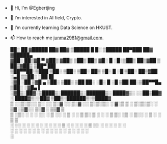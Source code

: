 - 👋 Hi, I’m @Egbertjing
- 👀 I’m interested in AI field, Crypto.
- 🌱 I’m currently learning Data Science on HKUST.
- 📫 How to reach me junma2981@gmail.com.
  
   ██░ ██ ▓█████  ██▓     ██▓     ▒█████        █     █░ ▒█████   ██▀███   ██▓    ▓█████▄    
  ▓██░ ██▒▓█   ▀ ▓██▒    ▓██▒    ▒██▒  ██▒     ▓█░ █ ░█░▒██▒  ██▒▓██ ▒ ██▒▓██▒    ▒██▀ ██▌   
  ▒██▀▀██░▒███   ▒██░    ▒██░    ▒██░  ██▒     ▒█░ █ ░█ ▒██░  ██▒▓██ ░▄█ ▒▒██░    ░██   █▌   
  ░▓█ ░██ ▒▓█  ▄ ▒██░    ▒██░    ▒██   ██░     ░█░ █ ░█ ▒██   ██░▒██▀▀█▄  ▒██░    ░▓█▄   ▌   
  ░▓█▒░██▓░▒████▒░██████▒░██████▒░ ████▓▒░     ░░██▒██▓ ░ ████▓▒░░██▓ ▒██▒░██████▒░▒████▓    
   ▒ ░░▒░▒░░ ▒░ ░░ ▒░▓  ░░ ▒░▓  ░░ ▒░▒░▒░      ░ ▓░▒ ▒  ░ ▒░▒░▒░ ░ ▒▓ ░▒▓░░ ▒░▓  ░ ▒▒▓  ▒    
   ▒ ░▒░ ░ ░ ░  ░░ ░ ▒  ░░ ░ ▒  ░  ░ ▒ ▒░        ▒ ░ ░    ░ ▒ ▒░   ░▒ ░ ▒░░ ░ ▒  ░ ░ ▒  ▒    
   ░  ░░ ░   ░     ░ ░     ░ ░   ░ ░ ░ ▒         ░   ░  ░ ░ ░ ▒    ░░   ░   ░ ░    ░ ░  ░    
   ░  ░  ░   ░  ░    ░  ░    ░  ░    ░ ░           ░        ░ ░     ░         ░  ░   ░       
                                                                                   ░         
                                                                                   
